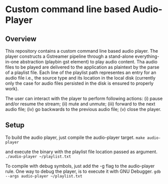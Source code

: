 # Custom command line based Audio-Player

## Overview

This repository contains a custom command line based audio player. The player constructs a Gstreamer pipeline through a stand-alone everything-in-one abstraction (playbin gst element) to play audio content.
Tha audio files to be played are delivered to the application as plaintext by the parse of a playlist file. Each line of the playlist path representes an entry for an audio file i.e., the source type and its location in the local disk (currently only the case for audio files persisted in the disk is ensured to properly work).

The user can interact with the player to perform following actions: (i) pause and/or resume the stream; (ii) mute and unmute; (iii) forward to the next audio file; (iv) go backwards to the previous audio file; (v) close the player.

## Setup

To build the audio player, just compile the audio-player target.
``` make audio-player ```

and execute the binary with the playlist file location passed as argument.
``` ./audio-player ~/playlist.txt ```

To compile with debug symbols, just add the -g flag to the audio-player rule.
One way to debug the player, is to execute it with GNU Debugger.
``` gdb --args audio-player ~/playlist.txt ```
